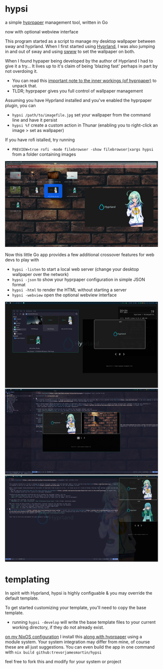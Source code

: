# hypsi
a simple [hyprpaper](https://wiki.hyprland.org/Hypr-Ecosystem/hyprpaper/) management tool, written in Go

now with optional webview interface

This program started as a script to manage my desktop wallpaper between sway and hyprland. When I first started using [Hyprland](https://www.hyprland.org/), I was also jumping in and out of sway and using [swww](https://github.com/LGFae/swww) to set the wallpaper on both.

When I found hypaper being developed by the author of Hyprland I had to give it a try... It lives up to it's claim of being 'blazing fast' perhaps in part by not overdoing it.
- You can read this [important note to the inner workings (of hyprpaper)](https://github.com/hyprwm/hyprpaper#important-note-to-the-inner-workings) to unpack that.
- TLDR; hyprpaper gives you full control of wallpaper management

Assuming you have Hyprland installed and you've enabled the hyprpaper plugin, you can
- `hypsi /path/to/imagefile.jpg` set your wallpaper from the command line and have it persist
- `hypsi %f` create a custom action in Thunar (enabling you to right-click an image > set as wallpaper)

If you have rofi istalled, try running
- `PREVIEW=true rofi -mode filebrowser -show filebrowser|xargs hypsi` from a folder containing images

![rofi integration](./rofi-integration.jpg)

Now this little Go app provides a few additional crossover features for web devs to play with
- `hypsi -listen` to start a local web server (change your desktop wallpaper over the network)
- `hypsi -json` to show your hyprpaper configuration in simple JSON format
- `hypsi -html` to render the HTML without starting a server
- `hypsi -webview` open the optional webview interface

![screenshot 3](./screenshot3.jpg)
![screenshot 2](./screenshot2.jpg)
![screenshot 1](./screenshot1.jpg)

# templating

In spirit with Hyprland, hypsi is highly configuable & you may override the default template.

To get started customizing your template, you'll need to copy the base template.
- running `hypsi -develop` will write the base template files to your current working directory, if they do not already exist.


[on my NixOS configuration](https://github.com/trevorjamesmartin/nixos-config) I install this [along with hyprpaper](https://github.com/trevorjamesmartin/nixos-config/tree/main/nixos/modules/home-manager/hyprpaper) using a module system. Your system integration may differ from mine, of course these are all just suggestions. You can even build the app in one command with `nix build github:trevorjamesmartin/hypsi`


feel free to fork this and modify for your system or project
